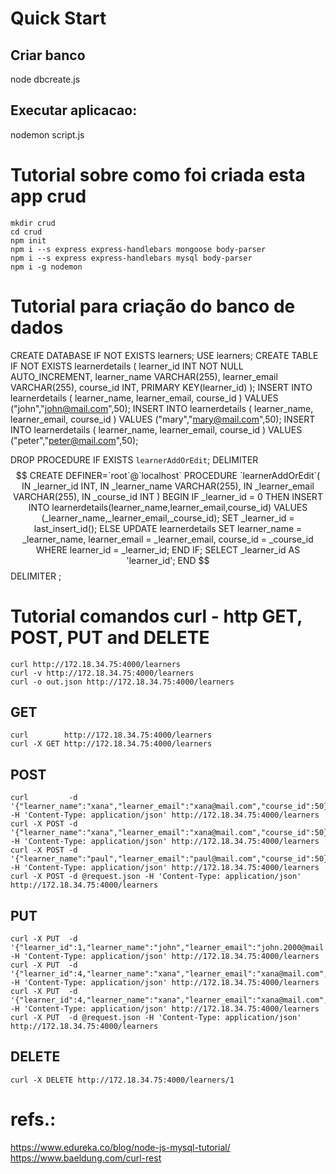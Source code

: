 
# Quick Start

## Criar banco
   node dbcreate.js

## Executar aplicacao:
   nodemon script.js


# Tutorial sobre como foi criada esta app crud

    mkdir crud
    cd crud
    npm init
    npm i --s express express-handlebars mongoose body-parser
    npm i --s express express-handlebars mysql body-parser
    npm i -g nodemon

# Tutorial para criação do banco de dados

   CREATE DATABASE IF NOT EXISTS learners;
   USE learners;
   CREATE TABLE IF NOT EXISTS learnerdetails (
     learner_id INT NOT NULL AUTO_INCREMENT,
     learner_name VARCHAR(255),
     learner_email VARCHAR(255),
     course_id INT,
     PRIMARY KEY(learner_id)
   );
   INSERT INTO learnerdetails ( learner_name, learner_email, course_id ) VALUES ("john","john@mail.com",50);
   INSERT INTO learnerdetails ( learner_name, learner_email, course_id ) VALUES ("mary","mary@mail.com",50);
   INSERT INTO learnerdetails ( learner_name, learner_email, course_id ) VALUES ("peter","peter@mail.com",50);

   DROP PROCEDURE IF EXISTS `learnerAddOrEdit`;
   DELIMITER $$
   CREATE DEFINER=`root`@`localhost` PROCEDURE `learnerAddOrEdit`(
     IN _learner_id INT,
     IN _learner_name VARCHAR(255),
     IN _learner_email VARCHAR(255),
     IN _course_id INT
   )
   BEGIN
     IF _learner_id = 0 THEN
     INSERT INTO learnerdetails(learner_name,learner_email,course_id)
     VALUES (_learner_name,_learner_email,_course_id);
     SET _learner_id = last_insert_id();
     ELSE
     UPDATE learnerdetails
     SET
     learner_name = _learner_name,
     learner_email = _learner_email,
     course_id = _course_id
     WHERE learner_id = _learner_id;
     END IF;
     SELECT _learner_id AS 'learner_id';
   END $$
   DELIMITER ;


# Tutorial comandos curl - http  GET, POST, PUT and DELETE

    curl http://172.18.34.75:4000/learners
    curl -v http://172.18.34.75:4000/learners
    curl -o out.json http://172.18.34.75:4000/learners

## GET

    curl        http://172.18.34.75:4000/learners
    curl -X GET http://172.18.34.75:4000/learners

## POST

    curl         -d '{"learner_name":"xana","learner_email":"xana@mail.com","course_id":50}' -H 'Content-Type: application/json' http://172.18.34.75:4000/learners
    curl -X POST -d '{"learner_name":"xana","learner_email":"xana@mail.com","course_id":50}' -H 'Content-Type: application/json' http://172.18.34.75:4000/learners
    curl -X POST -d '{"learner_name":"paul","learner_email":"paul@mail.com","course_id":50}' -H 'Content-Type: application/json' http://172.18.34.75:4000/learners
    curl -X POST -d @request.json -H 'Content-Type: application/json' http://172.18.34.75:4000/learners

## PUT

    curl -X PUT  -d '{"learner_id":1,"learner_name":"john","learner_email":"john.2000@mail.com","course_id":51}' -H 'Content-Type: application/json' http://172.18.34.75:4000/learners
    curl -X PUT  -d '{"learner_id":4,"learner_name":"xana","learner_email":"xana@mail.com","course_id":51}' -H 'Content-Type: application/json' http://172.18.34.75:4000/learners
    curl -X PUT  -d '{"learner_id":4,"learner_name":"xana","learner_email":"xana@mail.com","course_id":52}' -H 'Content-Type: application/json' http://172.18.34.75:4000/learners
    curl -X PUT  -d @request.json -H 'Content-Type: application/json' http://172.18.34.75:4000/learners

## DELETE

    curl -X DELETE http://172.18.34.75:4000/learners/1


# refs.:
https://www.edureka.co/blog/node-js-mysql-tutorial/
https://www.baeldung.com/curl-rest

